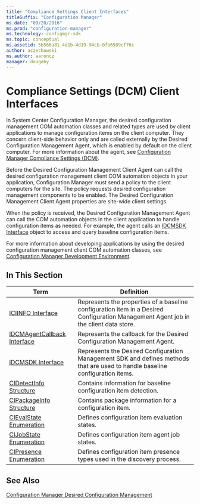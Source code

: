 ```yaml
---
title: "Compliance Settings Client Interfaces"
titleSuffix: "Configuration Manager"
ms.date: "09/20/2016"
ms.prod: "configuration-manager"
ms.technology: configmgr-sdk
ms.topic: conceptual
ms.assetid: 5b566a81-4d1b-4d19-94cb-0fb6589cf76c
author: aczechowski
ms.author: aaroncz
manager: dougeby
---
```

# Compliance Settings (DCM) Client Interfaces
In System Center Configuration Manager, the desired configuration management COM automation classes and related types are used by client applications to manage configuration items on the client computer. They concern client-side behavior only and are called externally by the Desired Configuration Management Agent, which is enabled by default on the client computer. For more information about the agent, see [Configuration Manager Compliance Settings (DCM)](../../../../../develop/compliance/compliance-settings-dcm.md).  

 Before the Desired Configuration Management Client Agent can call the desired configuration management client COM automation objects in your application, Configuration Manager must send a policy to the client computers for the site. The policy requests desired configuration management components to be enabled. The Desired Configuration Management Client Agent properties are site-wide client settings.  

 When the policy is received, the Desired Configuration Management Agent can call the COM automation objects in the client application to handle configuration items as needed. For example, the agent calls an [IDCMSDK Interface](../../../../../develop/reference/core/clients/client-classes/idcmsdk-interface.md) object to access and query baseline configuration items.  

 For more information about developing applications by using the desired configuration management client COM automation classes, see [Configuration Manager Development Environment](../../../../../develop/core/reqs/about-configuration-manager-sdk-requirements.md).  

## In This Section  

|Term|Definition|  
|----------|----------------|  
|[ICIINFO Interface](../../../../../develop/reference/core/clients/client-classes/iciinfo-interface.md)|Represents the properties of a baseline configuration item in a Desired Configuration Management Agent job in the client data store.|  
|[IDCMAgentCallback Interface](../../../../../develop/reference/core/clients/client-classes/idcmagentcallback-interface.md)|Represents the callback for the Desired Configuration Management Agent.|  
|[IDCMSDK Interface](../../../../../develop/reference/core/clients/client-classes/idcmsdk-interface.md)|Represents the Desired Configuration Management SDK and defines methods that are used to handle baseline configuration items.|  
|[CIDetectInfo Structure](../../../../../develop/reference/core/clients/client-classes/cidetectinfo-structure.md)|Contains information for baseline configuration item detection.|  
|[CIPackageInfo Structure](../../../../../develop/reference/core/clients/client-classes/cipackageinfo-structure.md)|Contains package information for a configuration item.|  
|[CIEvalState Enumeration](../../../../../develop/reference/core/clients/client-classes/cievalstate-enumeration.md)|Defines configuration item evaluation states.|  
|[CIJobState Enumeration](../../../../../develop/reference/core/clients/client-classes/cijobstate-enumeration.md)|Defines configuration item agent job states.|  
|[CIPresence Enumeration](../../../../../develop/reference/core/clients/client-classes/cipresence-enumeration.md)|Defines configuration item presence types used in the discovery process.|  

## See Also  
 [Configuration Manager Desired Configuration Management](../../../../../develop/compliance/compliance-settings-dcm.md)
